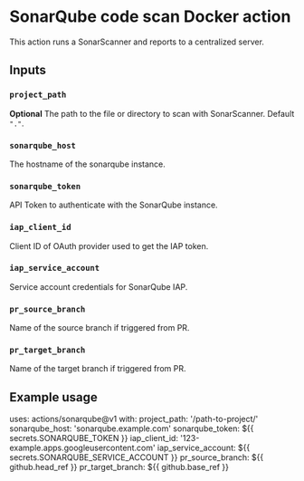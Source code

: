 # SonarQube code scan Docker action

This action runs a SonarScanner and reports to a centralized server.

## Inputs

### `project_path`

**Optional** The path to the file or directory to scan with SonarScanner. Default `"."`.

### `sonarqube_host`

The hostname of the sonarqube instance.

### `sonarqube_token`

API Token to authenticate with the SonarQube instance.

### `iap_client_id`

Client ID of OAuth provider used to get the IAP token.

### `iap_service_account`

Service account credentials for SonarQube IAP.

### `pr_source_branch`
Name of the source branch if triggered from PR.

### `pr_target_branch`
Name of the target branch if triggered from PR.

## Example usage

uses: actions/sonarqube@v1
with:
  project_path: '/path-to-project/'
  sonarqube_host: 'sonarqube.example.com'
  sonarqube_token: ${{ secrets.SONARQUBE_TOKEN }}
  iap_client_id: '123-example.apps.googleusercontent.com'
  iap_service_account: ${{ secrets.SONARQUBE_SERVICE_ACCOUNT }}
  pr_source_branch: ${{ github.head_ref }}
  pr_target_branch: ${{ github.base_ref }}
